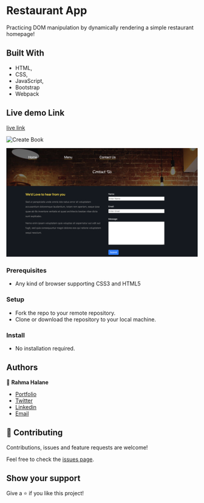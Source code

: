 # Restaurant App

Practicing DOM manipulation by dynamically rendering a simple restaurant homepage!

## Built With

- HTML,
- CSS,
- JavaScript,
- Bootstrap
- Webpack

## Live demo Link

[live link]()

![Create Book](images/1.png)

![Create Book](images/2.png)

### Prerequisites

- Any kind of browser supporting CSS3 and HTML5

### Setup

- Fork the repo to your remote repository.
- Clone or download the repository to your local machine.

### Install

- No installation required.

## Authors

👤 **Rahma Halane**

- [Portfolio](https://raw.githack.com/imahnama/my-portfolio/develop/index.html)
- [Twitter](https://twitter.com/halane_rahma)
- [Linkedin](https://www.linkedin.com/in/rahmahalane/)
- [Email](mailto:Halane.rahma@gmail.com )


## 🤝 Contributing

Contributions, issues and feature requests are welcome!

Feel free to check the [issues page](https://github.com/imahnama/Project-Restaurant-Page/issues).

## Show your support

Give a ⭐️ if you like this project!
